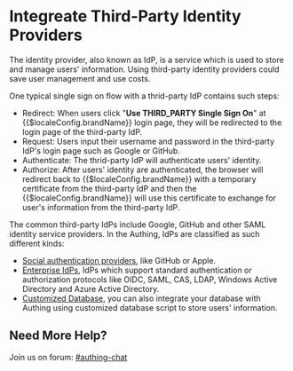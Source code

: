 # Integreate Third-Party Identity Providers

<LastUpdated/>

The identity provider, also known as IdP, is a service which is used to store and manage users' information. Using third-party identity providers could save user management and use costs.

One typical single sign on flow with a thrid-party IdP contains such steps:

- Redirect: When users click "**Use THIRD_PARTY Single Sign On**" at {{$localeConfig.brandName}} login page, they will be redirected to the login page of the third-party IdP.
- Request: Users input their username and password in the third-party IdP's login page such as Google or GitHub.
- Authenticate: The thrid-party IdP will authenticate users' identity.
- Authorize: After users' identity are authenticated, the browser will redirect back to {{$localeConfig.brandName}} with a temporary certificate from the third-party IdP and then the {{$localeConfig.brandName}} will use this certificate to exchange for user's information from the third-party IdP.

The common third-party IdPs include Google, GitHub and other SAML identity service providers. In the Authing, IdPs are classified as such different kinds:

- [Social authentication providers](./social.md), like GitHub or Apple.
- [Enterprise IdPs](./enterprise.md), IdPs which support standard authentication or authorization protocols like OIDC, SAML, CAS, LDAP, Windows Active Directory and Azure Active Directory.
- [Customized Database](/en/guides/database-connection/overview.md), you can also integrate your database with Authing using customized database script to store users' information.

## Need More Help?

Join us on forum: [#authing-chat](https://forum.authing.cn/)
